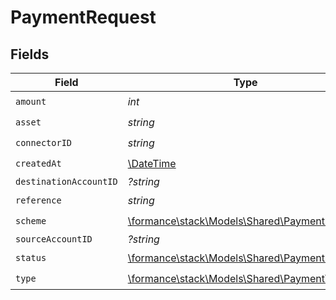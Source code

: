 # PaymentRequest


## Fields

| Field                                                                               | Type                                                                                | Required                                                                            | Description                                                                         | Example                                                                             |
| ----------------------------------------------------------------------------------- | ----------------------------------------------------------------------------------- | ----------------------------------------------------------------------------------- | ----------------------------------------------------------------------------------- | ----------------------------------------------------------------------------------- |
| `amount`                                                                            | *int*                                                                               | :heavy_check_mark:                                                                  | N/A                                                                                 | 100                                                                                 |
| `asset`                                                                             | *string*                                                                            | :heavy_check_mark:                                                                  | N/A                                                                                 | USD                                                                                 |
| `connectorID`                                                                       | *string*                                                                            | :heavy_check_mark:                                                                  | N/A                                                                                 |                                                                                     |
| `createdAt`                                                                         | [\DateTime](https://www.php.net/manual/en/class.datetime.php)                       | :heavy_check_mark:                                                                  | N/A                                                                                 |                                                                                     |
| `destinationAccountID`                                                              | *?string*                                                                           | :heavy_minus_sign:                                                                  | N/A                                                                                 |                                                                                     |
| `reference`                                                                         | *string*                                                                            | :heavy_check_mark:                                                                  | N/A                                                                                 |                                                                                     |
| `scheme`                                                                            | [\formance\stack\Models\Shared\PaymentScheme](../../Models/Shared/PaymentScheme.md) | :heavy_check_mark:                                                                  | N/A                                                                                 |                                                                                     |
| `sourceAccountID`                                                                   | *?string*                                                                           | :heavy_minus_sign:                                                                  | N/A                                                                                 |                                                                                     |
| `status`                                                                            | [\formance\stack\Models\Shared\PaymentStatus](../../Models/Shared/PaymentStatus.md) | :heavy_check_mark:                                                                  | N/A                                                                                 |                                                                                     |
| `type`                                                                              | [\formance\stack\Models\Shared\PaymentType](../../Models/Shared/PaymentType.md)     | :heavy_check_mark:                                                                  | N/A                                                                                 |                                                                                     |